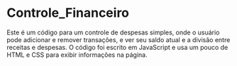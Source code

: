 # Controle_Financeiro
 Este é um código para um controle de despesas simples, onde o usuário pode adicionar e remover transações, e ver seu saldo atual e a divisão entre receitas e despesas. O código foi escrito em JavaScript e usa um pouco de HTML e CSS para exibir informações na página.

